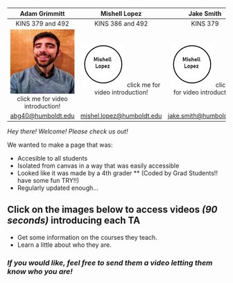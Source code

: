 [3]:  profiles/IMG_20190210_164227-01.jpg 
[4]:  https://www.youtube.com/watch?v=4nII6BugOss 
[1]:  profiles/Mishell.jpg
[2]:  https://digitalcommons.humboldt.edu/ideafest_posters/288/

| Adam Grimmitt | Mishell Lopez | Jake Smith | Ricardo Sanchez | 
|:-:|:-:|:-:|:-:|
|KINS 379 and 492 | KINS 386 and 492 | KINS 379 | KINS 386    |
|[![Youtube][3]][4] click me for video introduction!|[![Research][1]][2] click me for video introduction!|[![Research][1]][2] click me for video introduction!|[![Research][1]][2] click me for video introduction!|
| abg40@humboldt.edu | mishel.lopez@humboldt.edu | jake.smith@humboldt.edu | Ricardo.sanchez@humboldt.edu |



_Hey there! Welcome! Please check us out!_

We wanted to make a page that was:
* Accesible to all students 
* Isolated from canvas in a way that was easily accessible
* Looked like it was made by a 4th grader 
** (Coded by Grad Students!! have some fun TRY!!) 
* Regularly updated enough...

## Click on the images below to access videos _(90 seconds)_ introducing each TA
  - Get some information on the courses they teach.
  - Learn a little about who they are. 

### _If you would like, feel free to send them a video letting them know who you are!_ 
